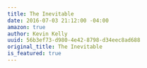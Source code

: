 ```yaml
---
title: The Inevitable
date: 2016-07-03 21:12:00 -04:00
amazon: true
author: Kevin Kelly
uuid: 56b3ef73-d980-4e42-8798-d34eec8ad688
original_title: The Inevitable
is_featured: true
---
```


